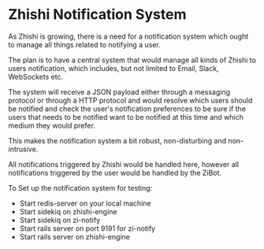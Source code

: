 # Zhishi Notification System

As Zhishi is growing, there is a need for a notification system which ought to manage all things related to notifying a user.

The plan is to have a central system that would manage all kinds of Zhishi to users notification, which includes, but not limited to Email, Slack, WebSockets etc.

The system will receive a JSON payload either through a messaging protocol or through a HTTP protocol and would resolve which users should be notified and check the user's notification preferences to be sure if the users that needs to be notified want to be notified at this time and which medium they would prefer.

This makes the notification system a bit robust, non-disturbing and non-intrusive.

All notifications triggered by Zhishi would be handled here, however all notifications triggered by the user would be handled by the ZiBot.


To Set up the notification system for testing:
-  Start redis-server on your local machine
-  Start sidekiq on zhishi-engine
-  Start sidekiq on zi-notify
-  Start rails server on port 9191 for zi-notify
-  Start rails server on zhishi-engine